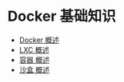 # Docker 基础知识

- [Docker 概述](Introduce/README.md)
- [LXC 概述](../../Basic/LXC/README.md)
- [容器 概述](Container/README.md)
- [沙盒 概述](Sandbox/README.md)

 